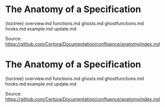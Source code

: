 # The Anatomy of a Specification

{toctree} overview.md functions.md ghosts.md ghostfunctions.md hooks.md example.md update.md

Source: https://github.com/Certora/Documentation/confluence/anatomy/index.md

# The Anatomy of a Specification

{toctree} overview.md functions.md ghosts.md ghostfunctions.md hooks.md example.md update.md

Source: https://github.com/Certora/Documentation/confluence/anatomy/index.md
